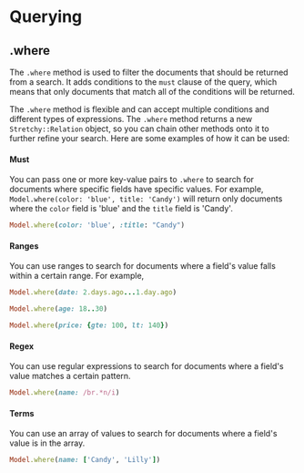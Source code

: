 # Querying

## .where
The `.where` method is used to filter the documents that should be returned from a search. It adds conditions to the `must` clause of the query, which means that only documents that match all of the conditions will be returned.

The `.where` method is flexible and can accept multiple conditions and different types of expressions. The `.where` method returns a new `Stretchy::Relation` object, so you can chain other methods onto it to further refine your search. Here are some examples of how it can be used:

#### Must
You can pass one or more key-value pairs to `.where` to search for documents where specific fields have specific values. For example, `Model.where(color: 'blue', title: 'Candy')` will return only documents where the `color` field is 'blue' and the `title` field is 'Candy'.
```ruby
Model.where(color: 'blue', :title: "Candy")
```

#### Ranges
You can use ranges to search for documents where a field's value falls within a certain range. For example,
```ruby
Model.where(date: 2.days.ago...1.day.ago)

Model.where(age: 18..30)

Model.where(price: {gte: 100, lt: 140})
```

#### Regex
You can use regular expressions to search for documents where a field's value matches a certain pattern.
```ruby
Model.where(name: /br.*n/i)
```

#### Terms
You can use an array of values to search for documents where a field's value is in the array.
```ruby
Model.where(name: ['Candy', 'Lilly'])
````

